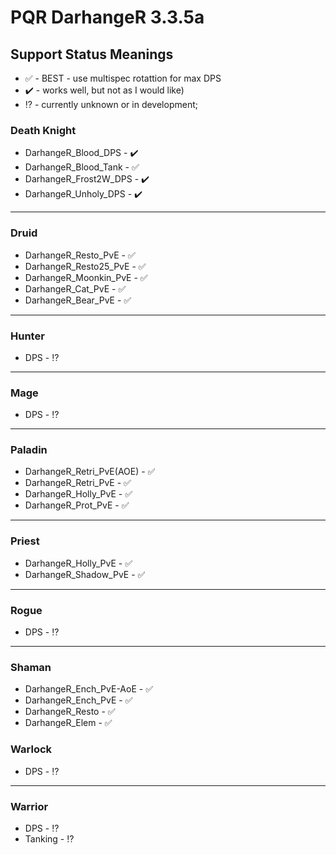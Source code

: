 # PQR DarhangeR 3.3.5a

## Support Status Meanings 

* ✅ - BEST - use multispec rotattion for max DPS
* ✔️ - works well, but not as I would like)
* ⁉️ - currently unknown or in development;


### Death Knight
* DarhangeR_Blood_DPS - ✔️
* DarhangeR_Blood_Tank - ✅
* DarhangeR_Frost2W_DPS - ✔️
* DarhangeR_Unholy_DPS - ✔️
*** 
### Druid
* DarhangeR_Resto_PvE          - ✅
* DarhangeR_Resto25_PvE        - ✅
* DarhangeR_Moonkin_PvE        - ✅
* DarhangeR_Cat_PvE            - ✅
* DarhangeR_Bear_PvE           - ✅
*** 
### Hunter
* DPS                          - ⁉️
*** 
### Mage
* DPS -      ⁉️
*** 
### Paladin
  *  DarhangeR_Retri_PvE(AOE)  - ✅
  *  DarhangeR_Retri_PvE            - ✅
  *  DarhangeR_Holly_PvE           - ✅
  *  DarhangeR_Prot_PvE             - ✅
*** 
### Priest
  *  DarhangeR_Holly_PvE          - ✅
  *  DarhangeR_Shadow_PvE     - ✅
*** 
### Rogue
  *  DPS -      ⁉️
*** 
### Shaman
  *  DarhangeR_Ench_PvE-AoE     - ✅
  *  DarhangeR_Ench_PvE             - ✅
  *  DarhangeR_Resto                    - ✅
  *  DarhangeR_Elem                     - ✅

### Warlock
  *  DPS -      ⁉️
*** 
### Warrior
  *  DPS -      ⁉️
  *  Tanking - ⁉️
